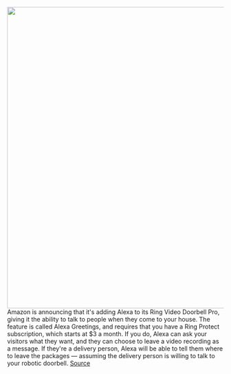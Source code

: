 <img src='https://cdn.vox-cdn.com/thumbor/0AMAPS4b9kvDEmvYx9vRNQpWHoc=/0x0:2214x1228/1200x800/filters:focal(930x437:1284x791)/cdn.vox-cdn.com/uploads/chorus_image/image/68806918/Screen_Shot_2021_02_11_at_2.44.44_PM.0.png' width='700px' /><br/>
Amazon is announcing that it's adding Alexa to its Ring Video Doorbell Pro, giving it the ability to talk to people when they come to your house. The feature is called Alexa Greetings, and requires that you have a Ring Protect subscription, which starts at $3 a month. If you do, Alexa can ask your visitors what they want, and they can choose to leave a video recording as a message. If they're a delivery person, Alexa will be able to tell them where to leave the packages — assuming the delivery person is willing to talk to your robotic doorbell.
<a href='https://www.theverge.com/2021/2/11/22279020/alexa-ring-doorbell-greeting-quick-replies'> Source <a/>